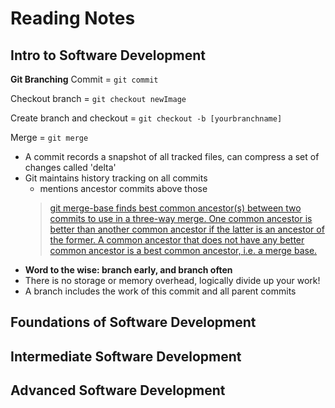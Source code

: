 # Reading Notes

## Intro to Software Development

**Git Branching**
Commit =  `git commit`

Checkout branch = `git checkout newImage`

Create branch and checkout = `git checkout -b [yourbranchname]`

Merge = `git merge`

- A commit records a snapshot of all tracked files, can compress a set of changes called 'delta'
- Git maintains history tracking on all commits
  - mentions ancestor commits above those
  > [git merge-base finds best common ancestor(s) between two commits to use in a three-way merge. One common ancestor is better than another common ancestor if the latter is an ancestor of the former. A common ancestor that does not have any better common ancestor is a best common ancestor, i.e. a merge base.](https://git-scm.com/docs/git-merge-base)
 - **Word to the wise: branch early, and branch often**
 - There is no storage or memory overhead, logically divide up your work!
 - A branch includes the work of this commit and all parent commits

## Foundations of Software Development
## Intermediate Software Development
## Advanced Software Development
